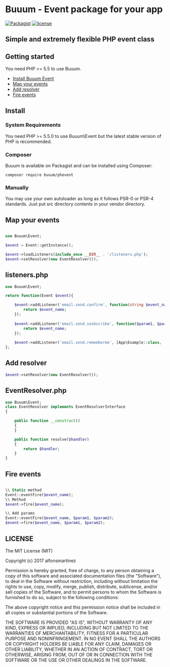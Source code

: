 Buuum - Event package for your app
=======================================

[![Packagist](https://poser.pugx.org/buuum/phevent/v/stable)](https://packagist.org/packages/buuum/phevent)
[![license](https://img.shields.io/github/license/mashape/apistatus.svg?maxAge=2592000)](#license)

## Simple and extremely flexible PHP event class

## Getting started

You need PHP >= 5.5 to use Buuum.

- [Install Buuum Event](#install)
- [Map your events](#map-your-events)
- [Add resolver](#add-resolver)
- [Fire events](#fire-events)

## Install

### System Requirements

You need PHP >= 5.5.0 to use Buuum\Event but the latest stable version of PHP is recommended.

### Composer

Buuum is available on Packagist and can be installed using Composer:

```
composer require buuum/phevent
```

### Manually

You may use your own autoloader as long as it follows PSR-0 or PSR-4 standards. Just put src directory contents in your vendor directory.

## Map your events

```php

use Buuum\Event;

$event = Event::getInstance();

$event->loadListeners(include_once __DIR__ . '/listeners.php');
$event->setResolver(new EventResolver());

```

## listeners.php

```php
use Buuum\Event;

return function(Event $event){

    $event->addListener('email.send.confirm', function(string $event_name){
        return $event_name;
    });
    
    $event->addListener('email.send.susbscribe', function($param1, $param2, string $event_name){
        return $event_name;
    });
    
    $event->addListener('email.send.rememberme', [App\Example::class, 'sendremember']);
};
```

## Add resolver
```php
$event->setResolver(new EventResolver());
```

## EventResolver.php
```php
use Buuum\Event;
class EventResolver implements EventResolverInterface
{

    public function __construct()
    {
    }

    public function resolve($handler)
    {
        return $handler;
    }
}
```

## Fire events
```php

\\ Static method
Event::eventFire($event_name);
\\ Method
$event->fire($event_name);

\\ Add params
Event::eventFire($event_name, $param1, $param2);
$event->fire($event_name, $param1, $param2);

```


## LICENSE

The MIT License (MIT)

Copyright (c) 2017 alfonsmartinez

Permission is hereby granted, free of charge, to any person obtaining a copy of this software and associated documentation files (the "Software"), to deal in the Software without restriction, including without limitation the rights to use, copy, modify, merge, publish, distribute, sublicense, and/or sell copies of the Software, and to permit persons to whom the Software is furnished to do so, subject to the following conditions:

The above copyright notice and this permission notice shall be included in all copies or substantial portions of the Software.

THE SOFTWARE IS PROVIDED "AS IS", WITHOUT WARRANTY OF ANY KIND, EXPRESS OR IMPLIED, INCLUDING BUT NOT LIMITED TO THE WARRANTIES OF MERCHANTABILITY, FITNESS FOR A PARTICULAR PURPOSE AND NONINFRINGEMENT. IN NO EVENT SHALL THE AUTHORS OR COPYRIGHT HOLDERS BE LIABLE FOR ANY CLAIM, DAMAGES OR OTHER LIABILITY, WHETHER IN AN ACTION OF CONTRACT, TORT OR OTHERWISE, ARISING FROM, OUT OF OR IN CONNECTION WITH THE SOFTWARE OR THE USE OR OTHER DEALINGS IN THE SOFTWARE.